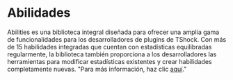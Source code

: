 # Abilidades
Abilities es una biblioteca integral diseñada para ofrecer una amplia gama de funcionalidades para los desarrolladores de plugins de TShock. Con más de 15 habilidades integradas que cuentan con estadísticas equilibradas regularmente, la biblioteca también proporciona a los desarrolladores las herramientas para modificar estadísticas existentes y crear habilidades completamente nuevas. "Para más información, haz clic [aquí](https://soof4.github.io/Abilities/#/)."

